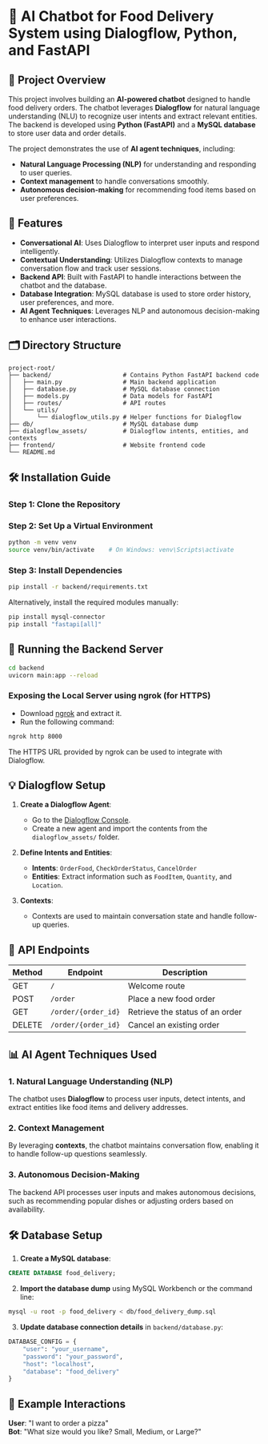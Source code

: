 # 🤖 AI Chatbot for Food Delivery System using Dialogflow, Python, and FastAPI

## 📌 Project Overview
This project involves building an **AI-powered chatbot** designed to handle food delivery orders. The chatbot leverages **Dialogflow** for natural language understanding (NLU) to recognize user intents and extract relevant entities. The backend is developed using **Python (FastAPI)** and a **MySQL database** to store user data and order details.

The project demonstrates the use of **AI agent techniques**, including:
- **Natural Language Processing (NLP)** for understanding and responding to user queries.
- **Context management** to handle conversations smoothly.
- **Autonomous decision-making** for recommending food items based on user preferences.

## 🚀 Features
- **Conversational AI**: Uses Dialogflow to interpret user inputs and respond intelligently.
- **Contextual Understanding**: Utilizes Dialogflow contexts to manage conversation flow and track user sessions.
- **Backend API**: Built with FastAPI to handle interactions between the chatbot and the database.
- **Database Integration**: MySQL database is used to store order history, user preferences, and more.
- **AI Agent Techniques**: Leverages NLP and autonomous decision-making to enhance user interactions.

## 🗂 Directory Structure
```
project-root/
├── backend/                    # Contains Python FastAPI backend code
│   ├── main.py                 # Main backend application
│   ├── database.py             # MySQL database connection
│   ├── models.py               # Data models for FastAPI
│   ├── routes/                 # API routes
│   └── utils/
│       └── dialogflow_utils.py # Helper functions for Dialogflow
├── db/                         # MySQL database dump
├── dialogflow_assets/          # Dialogflow intents, entities, and contexts
├── frontend/                   # Website frontend code
└── README.md
```

## 🛠 Installation Guide

### Step 1: Clone the Repository

### Step 2: Set Up a Virtual Environment
```bash
python -m venv venv
source venv/bin/activate    # On Windows: venv\Scripts\activate
```

### Step 3: Install Dependencies
```bash
pip install -r backend/requirements.txt
```
Alternatively, install the required modules manually:
```bash
pip install mysql-connector
pip install "fastapi[all]"
```

## 🚀 Running the Backend Server
```bash
cd backend
uvicorn main:app --reload
```

### Exposing the Local Server using ngrok (for HTTPS)
- Download [ngrok](https://ngrok.com/download) and extract it.
- Run the following command:
```bash
ngrok http 8000
```
The HTTPS URL provided by ngrok can be used to integrate with Dialogflow.

## 💡 Dialogflow Setup

1. **Create a Dialogflow Agent**:
   - Go to the [Dialogflow Console](https://dialogflow.cloud.google.com/).
   - Create a new agent and import the contents from the `dialogflow_assets/` folder.

2. **Define Intents and Entities**:
   - **Intents**: `OrderFood`, `CheckOrderStatus`, `CancelOrder`
   - **Entities**: Extract information such as `FoodItem`, `Quantity`, and `Location`.

3. **Contexts**:
   - Contexts are used to maintain conversation state and handle follow-up queries.

## 📡 API Endpoints
| Method | Endpoint               | Description                     |
|--------|------------------------|---------------------------------|
| GET    | `/`                   | Welcome route                   |
| POST   | `/order`              | Place a new food order          |
| GET    | `/order/{order_id}`   | Retrieve the status of an order |
| DELETE | `/order/{order_id}`   | Cancel an existing order        |

## 📊 AI Agent Techniques Used

### 1. Natural Language Understanding (NLP)
The chatbot uses **Dialogflow** to process user inputs, detect intents, and extract entities like food items and delivery addresses.

### 2. Context Management
By leveraging **contexts**, the chatbot maintains conversation flow, enabling it to handle follow-up questions seamlessly.

### 3. Autonomous Decision-Making
The backend API processes user inputs and makes autonomous decisions, such as recommending popular dishes or adjusting orders based on availability.

## 🛠 Database Setup

1. **Create a MySQL database**:
```sql
CREATE DATABASE food_delivery;
```
2. **Import the database dump** using MySQL Workbench or the command line:
```bash
mysql -u root -p food_delivery < db/food_delivery_dump.sql
```
3. **Update database connection details** in `backend/database.py`:
```python
DATABASE_CONFIG = {
    "user": "your_username",
    "password": "your_password",
    "host": "localhost",
    "database": "food_delivery"
}
```

## 🤖 Example Interactions
**User**: "I want to order a pizza"  
**Bot**: "What size would you like? Small, Medium, or Large?"
